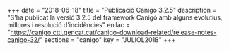 +++
date        = "2018-06-18"
title       = "Publicació Canigó 3.2.5"
description = "S'ha publicat la versió 3.2.5 del framework Canigó amb alguns evolutius, millores i resolució d'incidències"
enllac      = "https://canigo.ctti.gencat.cat/canigo-download-related/release-notes-canigo-32/"
sections    = "canigo"
key         = "JULIOL2018"
+++
